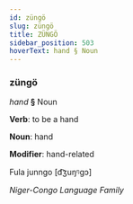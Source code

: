 ```yaml
---
id: züngö
slug: züngö
title: ZÜNGÖ
sidebar_position: 503
hoverText: hand § Noun
---
```


### züngö

*hand* **§** Noun

**Verb**: to be a hand

**Noun**: hand

**Modifier**: hand-related

Fula junngo [d͡ʒuŋᵑɡɔ]

*Niger-Congo Language Family*